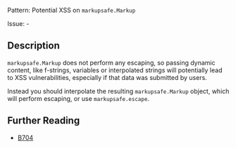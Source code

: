 Pattern: Potential XSS on `markupsafe.Markup`

Issue: -

## Description

`markupsafe.Markup` does not perform any escaping, so passing dynamic content, like f-strings, variables or interpolated strings will potentially lead to XSS vulnerabilities, especially if that data was submitted by users.

Instead you should interpolate the resulting `markupsafe.Markup` object, which will perform escaping, or use `markupsafe.escape`.

## Further Reading

* [B704](https://bandit.readthedocs.io/en/latest/plugins/b704_markupsafe_markup_xss.html)
